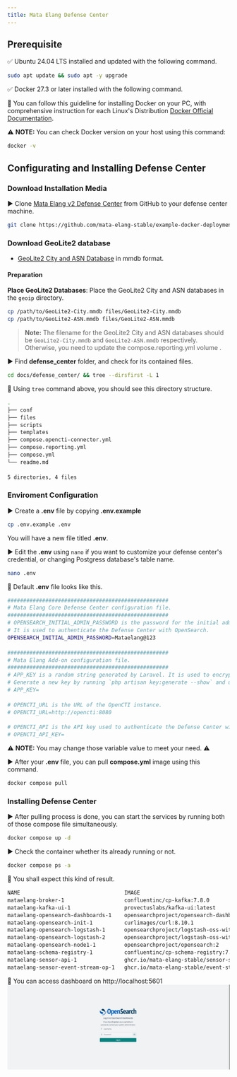 ```yaml
---
title: Mata Elang Defense Center
---
```


## Prerequisite

✅ Ubuntu 24.04 LTS installed and updated with the following command.

```bash
sudo apt update && sudo apt -y upgrade
```

✅ Docker 27.3 or later installed with the following command.

:key: You can follow this guideline for installing Docker on your PC, with comprehensive instruction for each Linux's Distribution
[Docker Official Documentation](https://docs.docker.com/engine/install/).

:warning: **NOTE:** You can check Docker version on your host using this command:

```bash
docker -v
```

## Configurating and Installing Defense Center

### Download Installation Media

▶️ Clone [Mata Elang v2 Defense Center](https://github.com/mata-elang-stable/example-docker-deployment.git) from GitHub to your defense center machine.

```bash
git clone https://github.com/mata-elang-stable/example-docker-deployment.git
```

### Download GeoLite2 database

- [GeoLite2 City and ASN Database](https://dev.maxmind.com/geoip/geoip2/geolite2/) in mmdb format.

#### Preparation

**Place GeoLite2 Databases**: Place the GeoLite2 City and ASN databases in the `geoip` directory.

```bash
cp /path/to/GeoLite2-City.mmdb files/GeoLite2-City.mmdb
cp /path/to/GeoLite2-ASN.mmdb files/GeoLite2-ASN.mmdb
```

> **Note:**
> The filename for the GeoLite2 City and ASN databases should be `GeoLite2-City.mmdb` and `GeoLite2-ASN.mmdb` respectively.
> Otherwise, you need to update the compose.reporting.yml volume .

▶️ Find **defense_center** folder, and check for its contained files.

```bash
cd docs/defense_center/ && tree --dirsfirst -L 1
```

🔑 Using `tree` command above, you should see this directory structure.

```bash
.
├── conf
├── files
├── scripts
├── templates
├── compose.opencti-connector.yml
├── compose.reporting.yml
├── compose.yml
└── readme.md

5 directories, 4 files
```

### Enviroment Configuration

▶️ Create a **.env** file by copying **.env.example**

```bash
cp .env.example .env
```

You will have a new file titled **.env**.

▶️ Edit the **.env** using `nano` if you want to customize your defense center's credential, or changing Postgress database's table name.

```bash
nano .env
```

🔑 Default **.env** file looks like this.

```bash
###################################################
# Mata Elang Core Defense Center configuration file.
###################################################
# OPENSEARCH_INITIAL_ADMIN_PASSWORD is the password for the initial admin user created in the OpenSearch instance.
# It is used to authenticate the Defense Center with OpenSearch.
OPENSEARCH_INITIAL_ADMIN_PASSWORD=Mataelang@123

###################################################
# Mata Elang Add-on configuration file.
###################################################
# APP_KEY is a random string generated by Laravel. It is used to encrypt user sessions and other sensitive data.
# Generate a new key by running `php artisan key:generate --show` and update the APP_KEY value in the .env file.
# APP_KEY=

# OPENCTI_URL is the URL of the OpenCTI instance.
# OPENCTI_URL=http://opencti:8080

# OPENCTI_API is the API key used to authenticate the Defense Center with OpenCTI.
# OPENCTI_API_KEY=
```

:warning: **NOTE:** You may change those variable value to meet your need. :warning:

▶️ After your **.env** file, you can pull **compose.yml** image using this command.

```bash
docker compose pull
```

### Installing Defense Center

▶️ After pulling process is done, you can start the services by running both of those compose file simultaneously.

```bash
docker compose up -d
```

▶️ Check the container whether its already running or not.

```bash
docker compose ps -a
```

🔑 You shall expect this kind of result.

```bash
NAME                                 IMAGE                                                                COMMAND                  SERVICE                  CREATED          STATUS                        PORTS
mataelang-broker-1                   confluentinc/cp-kafka:7.8.0                                          "/etc/confluent/dock…"   broker                   11 seconds ago   Up 10 seconds                 9092/tcp
mataelang-kafka-ui-1                 provectuslabs/kafka-ui:latest                                        "/bin/sh -c 'java --…"   kafka-ui                 11 seconds ago   Up 10 seconds                 0.0.0.0:9021->8080/tcp, [::]:9021->8080/tcp
mataelang-opensearch-dashboards-1    opensearchproject/opensearch-dashboards:2                            "./opensearch-dashbo…"   opensearch-dashboards    11 seconds ago   Up 10 seconds                 0.0.0.0:5601->5601/tcp, :::5601->5601/tcp
mataelang-opensearch-init-1          curlimages/curl:8.10.1                                               "/entrypoint.sh /bin…"   opensearch-init          11 seconds ago   Up 10 seconds
mataelang-opensearch-logstash-1      opensearchproject/logstash-oss-with-opensearch-output-plugin:8.9.0   "/usr/local/bin/dock…"   opensearch-logstash      11 seconds ago   Up 9 seconds                  5044/tcp, 9600/tcp
mataelang-opensearch-logstash-2      opensearchproject/logstash-oss-with-opensearch-output-plugin:8.9.0   "/usr/local/bin/dock…"   opensearch-logstash      11 seconds ago   Up 9 seconds                  5044/tcp, 9600/tcp
mataelang-opensearch-node1-1         opensearchproject/opensearch:2                                       "./opensearch-docker…"   opensearch-node1         11 seconds ago   Up 10 seconds                 9200/tcp, 9300/tcp, 9600/tcp, 9650/tcp
mataelang-schema-registry-1          confluentinc/cp-schema-registry:7.8.0                                "/etc/confluent/dock…"   schema-registry          11 seconds ago   Up 10 seconds                 0.0.0.0:8081->8081/tcp, :::8081->8081/tcp
mataelang-sensor-api-1               ghcr.io/mata-elang-stable/sensor-snort-service:latest                "/go/bin/app server …"   sensor-api               11 seconds ago   Up 10 seconds                 0.0.0.0:50051->50051/tcp, :::50051->50051/tcp
mataelang-sensor-event-stream-op-1   ghcr.io/mata-elang-stable/event-stream-aggr:latest                   "/go/bin/app -v"         sensor-event-stream-op   11 seconds ago   Up 10 seconds
```

🔑 You can access dashboard on http://localhost:5601
![image](../../static/uploads/d143583d02f5f501f135a9c935f97f6e/image.png)